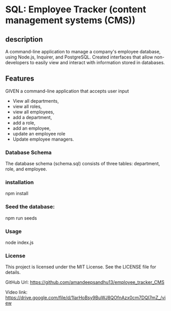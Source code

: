 # SQL: Employee Tracker (content management systems (CMS))

## description
A command-line application to manage a company's employee database, using Node.js, Inquirer, and PostgreSQL. Created interfaces that allow non-developers to easily view and interact with information stored in databases.

## Features
GIVEN a command-line application that accepts user input
* View all departments, 
* view all roles, 
* view all employees, 
* add a department, 
* add a role, 
* add an employee, 
* update an employee role
* Update employee managers.

### Database Schema
The database schema (schema.sql) consists of three tables: department, role, and employee.

### installation
npm install

### Seed the database:
npm run seeds

### Usage
node index.js

### License
This project is licensed under the MIT License. See the LICENSE file for details.


GitHub Url: https://github.com/amandeepsandhu13/employee_tracker_CMS

Video link: https://drive.google.com/file/d/1larHoBsy9BuWJ8QOfnAzx0cm7DQI7mZ_/view
